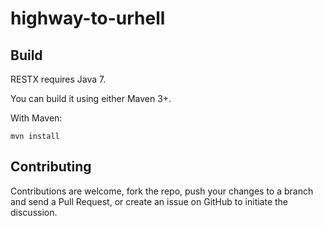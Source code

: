 # highway-to-urhell



## Build

RESTX requires Java 7.

You can build it using either Maven 3+. 

With Maven:

`mvn install`



## Contributing

Contributions are welcome, fork the repo, push your changes to a branch and send a Pull Request, or create an issue on GitHub to initiate the discussion.
